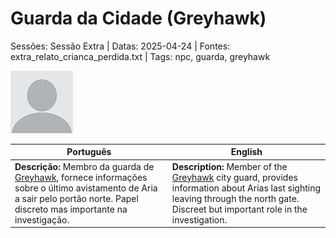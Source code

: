 
# Guarda da Cidade (Greyhawk)

Sessões: Sessão Extra | Datas: 2025-04-24 | Fontes: extra_relato_crianca_perdida.txt | Tags: npc, guarda, greyhawk

![Guarda da Cidade](docs/dm/-/npc/blank.png)

| Português | English |
|-----------|---------|
| **Descrição:** Membro da guarda de [Greyhawk](docs/dm/-/locations/cidade_de_greyhawk.md), fornece informações sobre o último avistamento de Aria a sair pelo portão norte. Papel discreto mas importante na investigação. | **Description:** Member of the [Greyhawk](docs/dm/-/locations/cidade_de_greyhawk.md) city guard, provides information about Arias last sighting leaving through the north gate. Discreet but important role in the investigation. |

